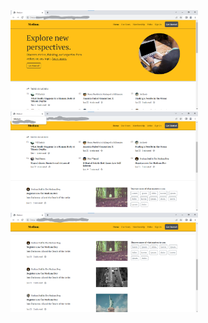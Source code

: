 <img src="medium.png" alt="Alt text" title="Optional title" style="display: inline-block; margin: 0 auto; max-width: 300px">
<img src="med1.png" alt="Alt text" title="Optional title" style="display: inline-block; margin: 0 auto; max-width: 300px">
<img src="med2.png" alt="Alt text" title="Optional title" style="display: inline-block; margin: 0 auto; max-width: 300px">